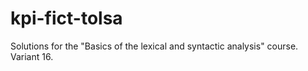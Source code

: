 # kpi-fict-tolsa
Solutions for the "Basics of the lexical and syntactic analysis" course. Variant 16.
